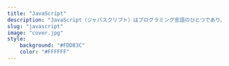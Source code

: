 ```yaml
---
title: "JavaScript"
description: "JavaScript（ジャバスクリプト）はプログラミング言語のひとつであり、プロトタイプベースのオブジェクト指向スクリプト言語であるが、クラスなどのクラスベースに見られる機能も取り込んでいる。"
slug: "javascript"
image: "cover.jpg"
style:
    background: "#FDD83C"
    color: "#FFFFFF"
---
```


